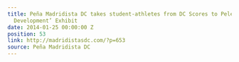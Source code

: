 ```yaml
---
title: Peña Madridista DC takes student-athletes from DC Scores to Pelé’s ‘Gols for
  Development’ Exhibit
date: 2014-01-25 00:00:00 Z
position: 53
link: http://madridistasdc.com/?p=653
source: Peña Madridista DC
---
```


